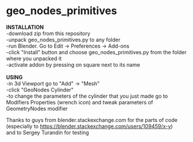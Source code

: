 # geo_nodes_primitives

<b>INSTALLATION</b> <br>
-download zip from this repository <br>
-unpack geo_nodes_primitives.py to any folder <br>
-run Blender. Go to Edit -> Preferences -> Add-ons <br>
-click "Install" button and choose geo_nodes_primitives.py from the folder where you unpacked it <br>
-activate addon by pressing on square next to its name <br>
<br>
<b>USING</b> <br>
-in 3d Viewport go to "Add" -> "Mesh" <br>
-click "GeoNodes Cylinder" <br>
-to change the parameters of the cylinder that you just made go to Modifiers Properties (wrench icon) and tweak parameters of GeometryNodes modifier

Thanks to guys from blender.stackexchange.com for the parts of code (especially to https://blender.stackexchange.com/users/109459/x-y) <br>
and to Sergey Turandin for testing <br>
